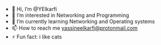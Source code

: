 - 👋 Hi, I’m @YElkarfi
- 👀 I’m interested in Networking and Programming
- 🌱 I’m currently learning Networking and Operating systems
- 📫 How to reach me yassineelkarfi@protonmail.com
- ⚡ Fun fact: i like cats

<!---
YElkarfi/YElkarfi is a ✨ special ✨ repository because its `README.md` (this file) appears on your GitHub profile.
You can click the Preview link to take a look at your changes.
--->
